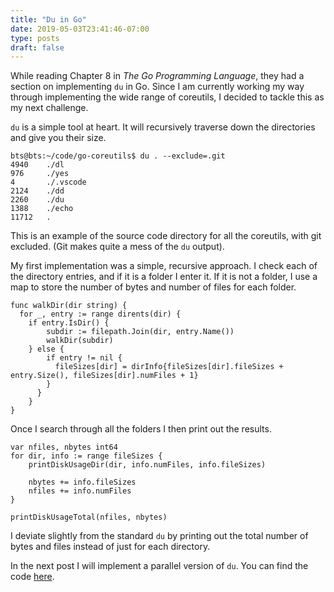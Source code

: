 ```yaml
---
title: "Du in Go"
date: 2019-05-03T23:41:46-07:00
type: posts
draft: false
---
```


While reading Chapter 8 in _The Go Programming Language_, they had a section on implementing `du` in Go. Since I am currently working my way through implementing the wide range of coreutils, I decided to tackle this as my next challenge.

`du` is a simple tool at heart. It will recursively traverse down the directories and give you their size.

```
bts@bts:~/code/go-coreutils$ du . --exclude=.git
4940    ./dl
976     ./yes
4       ./.vscode
2124    ./dd
2260    ./du
1388    ./echo
11712   .
```

This is an example of the source code directory for all the coreutils, with git excluded. (Git makes quite a mess of the `du` output).

My first implementation was a simple, recursive approach. I check each of the directory entries, and if it is a folder I enter it. If it is not a folder, I use a map to store the number of bytes and number of files for each folder.

```
func walkDir(dir string) {
  for _, entry := range dirents(dir) {
    if entry.IsDir() {
        subdir := filepath.Join(dir, entry.Name())
		walkDir(subdir)
	} else {
        if entry != nil {
		  fileSizes[dir] = dirInfo{fileSizes[dir].fileSizes + entry.Size(), fileSizes[dir].numFiles + 1}
	    }
	  }
    }
}
```

Once I search through all the folders I then print out the results.

```
var nfiles, nbytes int64
for dir, info := range fileSizes {
	printDiskUsageDir(dir, info.numFiles, info.fileSizes)

	nbytes += info.fileSizes
    nfiles += info.numFiles
}

printDiskUsageTotal(nfiles, nbytes)
```

I deviate slightly from the standard `du` by printing out the total number of bytes and files instead of just for each directory.

In the next post I will implement a parallel version of `du`. You can find the code [here](https://github.com/stwrt/go-coreutils/blob/master/du/du.go).
